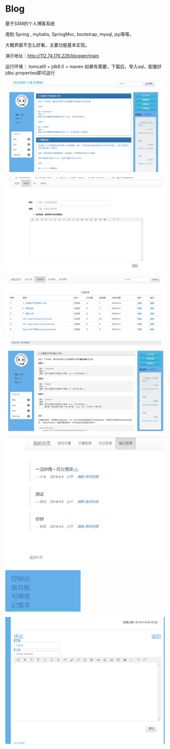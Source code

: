 # Blog
基于SSM的个人博客系统

用到 Spring , mybatis, SpringMvc, bootstrap, mysql, jsp等等。

大概界面不怎么好看，主要功能基本实现。

演示地址：http://112.74.176.226/blogger/main

运行环境： tomcat9 + jdk8.0 + maven
如果有需要，下载后，导入sql，配置好 jdbc.properties即可运行


![images2](https://github.com/DayRain/Blog/blob/master/img/%E4%B8%BB%E9%A1%B5.png)


![images2](https://github.com/DayRain/Blog/blob/master/img/%E5%8F%91%E8%A1%A8%E6%96%87%E7%AB%A0.png)


![images2](https://github.com/DayRain/Blog/blob/master/img/%E6%8E%A7%E5%88%B6%E5%8F%B0.png)


![images2](https://github.com/DayRain/Blog/blob/master/img/%E6%96%87%E7%AB%A0.png)


![images2](https://github.com/DayRain/Blog/blob/master/img/%E7%95%99%E8%A8%80%E7%AE%A1%E7%90%86.png
)

![images2](https://github.com/DayRain/Blog/blob/master/img/%E7%99%BB%E5%BD%95%E5%90%8E%E6%96%B0%E5%A2%9E%E5%8A%9F%E8%83%BD.png)


![images2](https://github.com/DayRain/Blog/blob/master/img/%E8%AF%84%E8%AE%BA.png)

